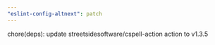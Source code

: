```yaml
---
"eslint-config-altnext": patch
---
```


chore(deps): update streetsidesoftware/cspell-action action to v1.3.5
